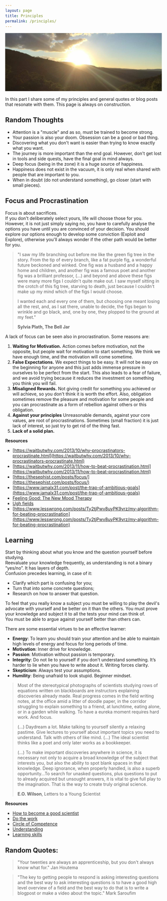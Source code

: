 ```yaml
---
layout: page
title: Principles
permalink: /principles/
---
```

<img src="../images/mine.jpg">

In this part I share some of my principles and general quotes or blog posts that resonate with them.
This page is always on construction.

## Random Thoughts
- Attention is a "muscle" and as so, must be trained to become strong.
- Your passion is also your doom. Obsession can be a good or bad thing.
- Discovering what you don't want is easier than trying to know exactly what you want.
- The journey is more important than the end goal. However, don't get lost in tools and side quests, have the final goal in mind always.
- Deep focus (being in the zone) it is a huge source of happiness.
- Happiness does not exist in the vacuum, it is only real when shared with people that are important to you.
- When in doubt (do not understand something), go closer (start with small pieces).

## Focus and Procrastination

Focus is about sacrifices. \
If you don't deliberately select yours, life will choose those for you.
However, it is not just simply saying no, you have to carefully analyse the options you have until you are convinced of 
your decision.
You should explore our options enough to develop some conviction (Exploit and Explore), otherwise 
you'll always wonder if the other path would be better for you.

> "I saw my life branching out before me like the green fig tree in the story.
> From the tip of every branch, like a fat purple fig, a wonderful future beckoned and winked. 
> One fig was a husband and a happy home and children, and another fig was a famous poet and another fig was a 
> brilliant professor, (...) and beyond and above these figs were many more figs 
> I couldn't quite make out. I saw myself sitting in the crotch of this fig tree, 
> starving to death, just because I couldn't make up my mind which of the figs I would choose. 
> 
> I wanted each and every one of them, but choosing one meant losing all the rest, and, as I sat there, 
> unable to decide, the figs began to wrinkle and go black, and, one by one, 
> they plopped to the ground at my feet." 
> 
> **Sylvia Plath, The Bell Jar**

A lack of focus can be seen also in procrastination. Some reasons are:

1. **Waiting for Motivation.** Action comes before motivation, not the opposite, but people wait for motivation to start
   something. We think we have enough time, and the motivation will come sometime.
2. **False Expectations.** We expect things to be easy. 
   It will not be easy on the beginning for anyone and this just adds immense pressure in ourselves to be perfect from the start. 
   This also leads to a fear of failure, and we avoid trying because it reduces the investment on something you think you will fail.
3. **Misaligned Rewards.** Not giving credit for something you achieved or will achieve, so you don't think it is worth 
   the effort. Also, obligation sometimes remove the pleasure and motivation for some people and you can procrastinate
   as a form of rebellion against others or this obligation.
4. **Against your principles** Unreasonable demands, against your core values, are root of procrastinations. 
   Sometimes (small fraction) it is just lack of interest, so just try to get rid of the thing fast.
5. **Lack of a solid plan.**

**Resources**
- [https://waitbutwhy.com/2013/10/why-procrastinators-procrastinate.html](https://waitbutwhy.com/2013/10/why-procrastinators-procrastinate.html)
- [https://waitbutwhy.com/2013/11/how-to-beat-procrastination.html](https://waitbutwhy.com/2013/11/how-to-beat-procrastination.html)
- [https://thesephist.com/posts/focus/](https://thesephist.com/posts/focus/)
- [https://www.jamalx31.com/post/the-trap-of-ambitious-goals](https://www.jamalx31.com/post/the-trap-of-ambitious-goals)
- [Feeling Good: The New Mood Therapy](https://www.amazon.com/Feeling-Good-New-Mood-Therapy/dp/0380810336)
- [Ugh fields](https://medium.com/@robertwiblin/ugh-fields-or-why-you-can-t-even-bear-to-think-about-that-task-5941837dac62)
- [https://www.lesswrong.com/posts/Ty2tjPwv8uyPK9vrz/my-algorithm-for-beating-procrastination](https://www.lesswrong.com/posts/Ty2tjPwv8uyPK9vrz/my-algorithm-for-beating-procrastination)

## Learning

Start by thinking about what you know and the question yourself before studying. \
Reevaluate your knowledge frequently, as understanding is not a binary “yes/no”. It has layers of depth. \
Confusion precedes learning, in case of it: 
- Clarify which part is confusing for you;
- Turn that into some concrete questions;
- Research on how to answer that question.

To feel that you really know a subject you must be willing to play the devil's advocate with yourself and be better
on it than the others. You must prove your knowledge and subject it to all the tests your mind can think of. \
You must be able to argue against yourself better than others can.

There are some essential virtues to be an effective learner:
- **Energy**: To learn you should train your attention and be able to maintain high levels of energy and focus for long periods of time.
- **Motivation**: Inner drive for knowledge.
- **Passion**: Motivation without passion is temporary.
- **Integrity**: Do not lie to yourself if you don't understand something. It’s harder to lie when you have to write about it. Writing forces clarity.
- **Skepticism**: Always test your assumptions.
- **Humility**: Being unafraid to look stupid. Beginner mindset.

> Most of the stereotypical photographs of scientists studying rows of equations written on 
> blackboards are instructors explaining discoveries already made. Real progress comes in 
> the field writing notes, at the office amid a litter of doodle paper, in the corridor 
> struggling to explain something to a friend, at lunchtime, eating alone, or in a garden 
> while walking. To have a eureka moment requires hard work. And focus.
> 
> (...) Daydream a lot. Make talking to yourself silently a relaxing pastime. 
> Give lectures to yourself about important topics you need to understand. 
> Talk with others of like mind. (...)
> The ideal scientist thinks like a poet and only later works as a bookkeeper.
> 
> (...) To make important discoveries anywhere in science, it is necessary not only to acquire a broad 
> knowledge of the subject that interests you, but also the ability to spot blank spaces in that knowledge. 
> Deep ignorance, when properly handled, is also a superb opportunity…To search for unasked questions, 
> plus questions to put to already acquired but unsought answers, it is vital to give full play to the imagination. 
> That is the way to create truly original science.
> 
> **E.O. Wilson**, Letters to a Young Scientist

**Resources**
- [How to become a good scientist](https://fs.blog/2015/12/e-o-wilson-how-science-works/)
- [Do the work](https://fs.blog/2013/04/the-work-required-to-have-an-opinion/)
- [Circle of Competence](https://fs.blog/2013/12/circle-of-competence/)
- [Understanding](https://nabeelqu.co/understanding)
- [Learning skills](https://jvns.ca/blog/2018/09/01/learning-skills-you-can-practice/)

## Random Quotes:

> "Your twenties are always an apprenticeship, but you don't always know what for." 
> Jan Houtema

> "The key to getting people to respond is asking interesting questions and the best way to ask interesting questions is to have a good high level overview of a field and the best way to do that is to write a blogpost or make a video about the topic."
> Mark Saroufim


